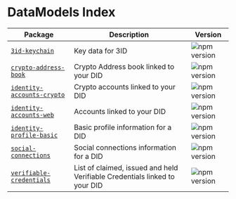 # DataModels Index

| Package                                                      | Description                                                  | Version                                                      |
| ------------------------------------------------------------ | ------------------------------------------------------------ | ------------------------------------------------------------ |
| [`3id-keychain`](./models/3id-keychain)                      | Key data for 3ID                                             | ![npm version](https://img.shields.io/npm/v/@datamodels/3id-keychain.svg) |
| [`crypto-address-book`](./models/crypto-address-book)        | Crypto Address book linked to your DID                       | ![npm version](https://img.shields.io/npm/v/@datamodels/crypto-address-book.svg) |
| [`identity-accounts-crypto`](./models/identity-accounts-crypto) | Crypto accounts linked to your DID                           | ![npm version](https://img.shields.io/npm/v/@datamodels/identity-accounts-crypto.svg) |
| [`identity-accounts-web`](./models/identity-accounts-web)    | Accounts linked to your DID                                  | ![npm version](https://img.shields.io/npm/v/@datamodels/identity-accounts-web.svg) |
| [`identity-profile-basic`](./models/identity-profile-basic)  | Basic profile information for a DID                          | ![npm version](https://img.shields.io/npm/v/@datamodels/identity-profile-basic.svg) |
| [`social-connections`](./models/social-connections)          | Social connections information for a DID                     | ![npm version](https://img.shields.io/npm/v/@datamodels/social-connection.svg) |
| [`verifiable-credentials`](./models/verifiable-credentials)  | List of claimed, issued and held Verifiable Credentials linked to your DID | ![npm version](https://img.shields.io/npm/v/@datamodels/verifiable-credentials.svg) |

